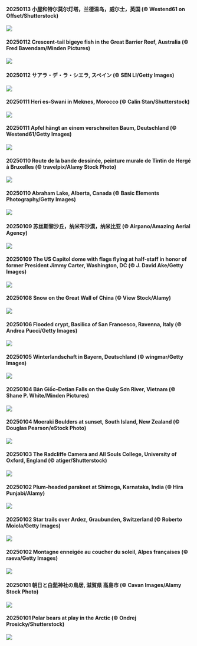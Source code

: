 #### 20250113 小屋和特尔莫尔灯塔，兰德温岛，威尔士，英国 (© Westend61 on Offset/Shutterstock)

![](20250113_CoastalWales_1920x1080.jpg)

#### 20250112 Crescent-tail bigeye fish in the Great Barrier Reef, Australia (© Fred Bavendam/Minden Pictures)

![](20250112_CrescentTail_1920x1080.jpg)

#### 20250112 サアラ・デ・ラ・シエラ,  スペイン (© SEN LI/Getty Images)

![](20250112_CadizSpain_1920x1080.jpg)

#### 20250111 Heri es-Swani in Meknes, Morocco (© Calin Stan/Shutterstock)

![](20250111_MeknesMorocco_1920x1080.jpg)

#### 20250111 Apfel hängt an einem verschneiten Baum, Deutschland (© Westend61/Getty Images)

![](20250111_GermanyAppleOnWinterTree_1920x1080.jpg)

#### 20250110 Route de la bande dessinée, peinture murale de Tintin de Hergé à Bruxelles (© travelpix/Alamy Stock Photo)

![](20250110_DayTintin_1920x1080.jpg)

#### 20250110 Abraham Lake, Alberta, Canada (© Basic Elements Photography/Getty Images)

![](20250110_BubbleLake_1920x1080.jpg)

#### 20250109 苏丝斯黎沙丘，纳米布沙漠，纳米比亚 (© Airpano/Amazing Aerial Agency)

![](20250109_NamibiaDunes_1920x1080.jpg)

#### 20250109 The US Capitol dome with flags flying at half-staff in honor of former President Jimmy Carter, Washington, DC (© J. David Ake/Getty Images)

![](20250109_CarterMemorial_1920x1080.jpg)

#### 20250108 Snow on the Great Wall of China (© View Stock/Alamy)

![](20250108_GreatWallStairs_1920x1080.jpg)

#### 20250106 Flooded crypt, Basilica of San Francesco, Ravenna, Italy (© Andrea Pucci/Getty Images)

![](20250106_RavennaBasilica_1920x1080.jpg)

#### 20250105 Winterlandschaft in Bayern, Deutschland (© wingmar/Getty Images)

![](20250105_WinterLandscapeBavaria_1920x1080.jpg)

#### 20250104 Bản Giốc–Detian Falls on the Quây Sơn River, Vietnam (© Shane P. White/Minden Pictures)

![](20250104_VietnamFalls_1920x1080.jpg)

#### 20250104 Moeraki Boulders at sunset, South Island, New Zealand (© Douglas Pearson/eStock Photo)

![](20250104_BouldersNZ_1920x1080.jpg)

#### 20250103 The Radcliffe Camera and All Souls College, University of Oxford, England (© atiger/Shutterstock)

![](20250103_TolkienOxford_1920x1080.jpg)

#### 20250102 Plum-headed parakeet at Shimoga, Karnataka, India (© Hira Punjabi/Alamy)

![](20250102_PlumParakeet_1920x1080.jpg)

#### 20250102 Star trails over Ardez, Graubunden, Switzerland (© Roberto Moiola/Getty Images)

![](20250102_ArdezSwitzerland_1920x1080.jpg)

#### 20250102 Montagne enneigée au coucher du soleil, Alpes françaises (© raeva/Getty Images)

![](20250102_AlpsSunset_1920x1080.jpg)

#### 20250101 朝日と白髭神社の鳥居, 滋賀県 高島市 (© Cavan Images/Alamy Stock Photo)

![](20250101_ShirahigeSunrise_1920x1080.jpg)

#### 20250101 Polar bears at play in the Arctic (© Ondrej Prosicky/Shutterstock)

![](20250101_PolarBearSwim_1920x1080.jpg)

